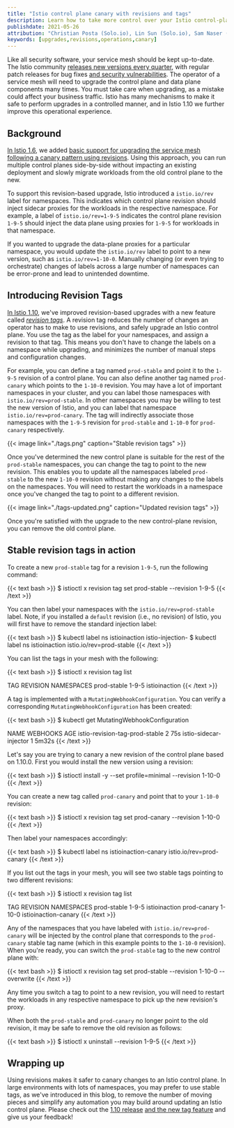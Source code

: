 ```yaml
---
title: "Istio control plane canary with revisions and tags"
description: Learn how to take more control over your Istio control-plane upgrades.
publishdate: 2021-05-26
attribution: "Christian Posta (Solo.io), Lin Sun (Solo.io), Sam Naser (Google)"
keywords: [upgrades,revisions,operations,canary]
---
```


Like all security software, your service mesh should be kept up-to-date. The Istio community [releases new versions every quarter](/docs/releases/supported-releases/), with regular patch releases for bug fixes [and security vulnerabilities](/blog/2021/patch-tuesdays/). The operator of a service mesh will need to upgrade the control plane and data plane components many times. You must take care when upgrading, as a mistake could affect your business traffic. Istio has many mechanisms to make it safe to perform upgrades in a controlled manner, and in Istio 1.10 we further improve this operational experience.

## Background

[In Istio 1.6](/news/releases/1.6.x/announcing-1.6/change-notes/), we added [basic support for upgrading the service mesh following a canary pattern using revisions](/blog/2020/multiple-control-planes/). Using this approach, you can run multiple control planes side-by-side without impacting an existing deployment and slowly migrate workloads from the old control plane to the new.

To support this revision-based upgrade, Istio introduced a `istio.io/rev` label for namespaces. This indicates which control plane revision should inject sidecar proxies for the workloads in the respective namespace. For example, a label of `istio.io/rev=1-9-5` indicates the control plane revision `1-9-5` should inject the data plane using proxies for `1-9-5` for workloads in that namespace.

If you wanted to upgrade the data-plane proxies for a particular namespace, you would update the `istio.io/rev` label to point to a new version, such as `istio.io/rev=1-10-0`. Manually changing (or even trying to orchestrate) changes of labels across a large number of namespaces can be error-prone and lead to unintended downtime.

## Introducing Revision Tags

[In Istio 1.10](/news/releases/1.10.x/announcing-1.10/), we've improved revision-based upgrades with a new feature called _[revision tags](/docs/setup/upgrade/canary/#stable-revision-labels-experimental)_. A revision tag reduces the number of changes an operator has to make to use revisions, and safely upgrade an Istio control plane. You use the tag as the label for your namespaces, and assign a revision to that tag. This means you don't have to change the labels on a namespace while upgrading, and minimizes the number of manual steps and configuration changes.

For example, you can define a tag named `prod-stable` and point it to the `1-9-5` revision of a control plane. You can also define another tag named `prod-canary` which points to the `1-10-0` revision. You may have a lot of important namespaces in your cluster, and you can label those namespaces with `istio.io/rev=prod-stable`. In other namespaces you may be willing to test the new version of Istio, and you can label that namespace `istio.io/rev=prod-canary`. The tag will indirectly associate those namespaces with the `1-9-5` revision for `prod-stable` and `1-10-0` for `prod-canary` respectively.

{{< image link="./tags.png" caption="Stable revision tags" >}}

Once you've determined the new control plane is suitable for the rest of the `prod-stable` namespaces, you can change the tag to point to the new revision. This enables you to update all the namespaces labeled `prod-stable` to the new `1-10-0` revision without making any changes to the labels on the namespaces. You will need to restart the workloads in a namespace once you've changed the tag to point to a different revision.

{{< image link="./tags-updated.png" caption="Updated revision tags" >}}

Once you're satisfied with the upgrade to the new control-plane revision, you can remove the old control plane.

## Stable revision tags in action

To create a new `prod-stable` tag for a revision `1-9-5`, run the following command:

{{< text bash >}}
$ istioctl x revision tag set prod-stable --revision 1-9-5
{{< /text >}}

You can then label your namespaces with the `istio.io/rev=prod-stable` label. Note, if you installed a `default` revision (i.e., no revision) of Istio, you will first have to remove the standard injection label:

{{< text bash >}}
$ kubectl label ns istioinaction istio-injection-
$ kubectl label ns istioinaction istio.io/rev=prod-stable
{{< /text >}}

You can list the tags in your mesh with the following:

{{< text bash >}}
$ istioctl x revision tag list

TAG         REVISION NAMESPACES
prod-stable 1-9-5    istioinaction
{{< /text >}}

A tag is implemented with a `MutatingWebhookConfiguration`. You can verify a corresponding `MutatingWebhookConfiguration` has been created:

{{< text bash >}}
$ kubectl get MutatingWebhookConfiguration

NAME                             WEBHOOKS   AGE
istio-revision-tag-prod-stable   2          75s
istio-sidecar-injector           1          5m32s
{{< /text >}}

Let's say you are trying to canary a new revision of the control plane based on 1.10.0. First you would install the new version using a revision:

{{< text bash >}}
$ istioctl install -y --set profile=minimal --revision 1-10-0
{{< /text >}}

You can create a new tag called `prod-canary` and point that to your `1-10-0` revision:

{{< text bash >}}
$ istioctl x revision tag set prod-canary --revision 1-10-0
{{< /text >}}

Then label your namespaces accordingly:

{{< text bash >}}
$ kubectl label ns istioinaction-canary istio.io/rev=prod-canary
{{< /text >}}

If you list out the tags in your mesh, you will see two stable tags pointing to two different revisions:

{{< text bash >}}
$ istioctl x revision tag list

TAG         REVISION NAMESPACES
prod-stable 1-9-5    istioinaction
prod-canary 1-10-0   istioinaction-canary
{{< /text >}}

Any of the namespaces that you have labeled with `istio.io/rev=prod-canary` will be injected by the control plane that corresponds to the `prod-canary` stable tag name (which in this example points to the `1-10-0` revision). When you're ready, you can switch the `prod-stable` tag to the new control plane with:

{{< text bash >}}
$ istioctl x revision tag set prod-stable --revision 1-10-0 --overwrite
{{< /text >}}

Any time you switch a tag to point to a new revision, you will need to restart the workloads in any respective namespace to pick up the new revision's proxy.

When both the `prod-stable` and `prod-canary` no longer point to the old revision, it may be safe to remove the old revision as follows:

{{< text bash >}}
$ istioctl x uninstall --revision 1-9-5
{{< /text >}}

## Wrapping up

Using revisions makes it safer to canary changes to an Istio control plane. In large environments with lots of namespaces, you may prefer to use stable tags, as we've introduced in this blog, to remove the number of moving pieces and simplify any automation you may build around updating an Istio control plane. Please check out the [1.10 release](/news/releases/1.10.x/announcing-1.10/) [and the new tag feature](/docs/setup/upgrade/canary/#stable-revision-labels-experimental) and give us your feedback!